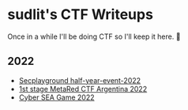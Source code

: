 # sudlit's CTF Writeups

Once in a while I'll be doing CTF so I'll keep it here. 🐅

## 2022
* [Secplayground half-year-event-2022](secplayground-event)
* [1st stage MetaRed CTF Argentina 2022](1st+stage+MetaRed+CTF+Argentina+2022)
* [Cyber SEA Game 2022](Cyber+SEA+Game+2022)